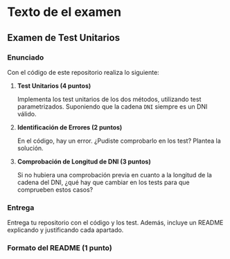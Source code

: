 # Texto de el examen

## Examen de Test Unitarios

### Enunciado


Con el código de este repositorio realiza lo siguiente:


1. **Test Unitarios (4 puntos)**  

   Implementa los test unitarios de los dos métodos, utilizando test parametrizados. Suponiendo que la cadena `DNI` siempre es un DNI válido.


2. **Identificación de Errores (2 puntos)**  

   En el código, hay un error. ¿Pudiste comprobarlo en los test? Plantea la solución.


3. **Comprobación de Longitud de DNI (3 puntos)**  

   Si no hubiera una comprobación previa en cuanto a la longitud de la cadena del DNI, ¿qué hay que cambiar en los tests para que comprueben estos casos?


### Entrega


Entrega tu repositorio con el código y los test. Además, incluye un README explicando y justificando cada apartado.


### Formato del README (1 punto)